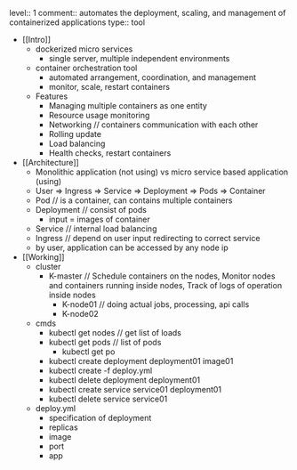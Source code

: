 level:: 1
comment:: automates the deployment, scaling, and management of containerized applications
type:: tool

- [[Intro]]
	- dockerized micro services
		- single server, multiple independent environments
	- container orchestration tool
		- automated arrangement, coordination, and management
		- monitor, scale, restart containers
	- Features
		- Managing multiple containers as one entity
		- Resource usage monitoring
		- Networking // containers communication with each other
		- Rolling update
		- Load balancing
		- Health checks, restart containers
- [[Architecture]]
	- Monolithic application (not using) vs micro service based application (using)
	- User => Ingress => Service => Deployment => Pods => Container
	- Pod // is a container, can contains multiple containers
	- Deployment // consist of pods
		- input = images of container
	- Service // internal load balancing
	- Ingress // depend on user input redirecting to correct service
	- by user, application can be accessed by any node ip
- [[Working]]
	- cluster
		- K-master 
		  // Schedule containers on the nodes,
		  Monitor nodes and containers running inside nodes,
		  Track of logs of operation inside nodes
			- K-node01
			  // doing actual jobs,
			  processing, api calls
			- K-node02
	- cmds
		- kubectl get nodes // get list of loads
		- kubectl get pods // list of pods
			- kubectl get po
		- kubectl create deployment deployment01 image01
		- kubectl create -f deploy.yml
		- kubectl delete deployment deployment01
		- kubectl create service service01 deployment01
		- kubectl delete service service01
	- deploy.yml
		- specification of deployment
		- replicas
		- image
		- port
		- app